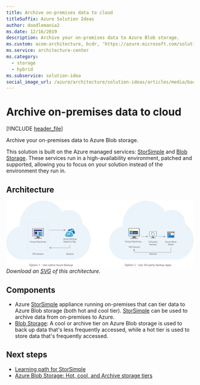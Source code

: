```yaml
---
title: Archive on-premises data to cloud
titleSuffix: Azure Solution Ideas
author: doodlemania2
ms.date: 12/16/2019
description: Archive your on-premises data to Azure Blob storage.
ms.custom: acom-architecture, bcdr, 'https://azure.microsoft.com/solutions/architecture/backup-archive-on-premises/'
ms.service: architecture-center
ms.category:
  - storage
  - hybrid
ms.subservice: solution-idea
social_image_url: /azure/architecture/solution-ideas/articles/media/backup-archive-cloud-application.png
---
```


# Archive on-premises data to cloud

[!INCLUDE [header_file](../../../includes/sol-idea-header.md)]

Archive your on-premises data to Azure Blob storage.

This solution is built on the Azure managed services: [StorSimple](https://azure.microsoft.com/services/storsimple) and [Blob Storage](https://azure.microsoft.com/services/storage/blobs). These services run in a high-availability environment, patched and supported, allowing you to focus on your solution instead of the environment they run in.

## Architecture

![Architecture Diagram](../media/backup-archive-cloud-application.png)
*Download an [SVG](../media/backup-archive-cloud-application.svg) of this architecture.*

## Components

* Azure [StorSimple](https://azure.microsoft.com/services/storsimple) appliance running on-premises that can tier data to Azure Blob storage (both hot and cool tier). [StorSimple](https://azure.microsoft.com/services/storsimple) can be used to archive data from on-premises to Azure.
* [Blob Storage](https://azure.microsoft.com/services/storage/blobs): A cool or archive tier on Azure Blob storage is used to back up data that's less frequently accessed, while a hot tier is used to store data that's frequently accessed.

## Next steps

* [Learning path for StorSimple](/azure/storsimple)
* [Azure Blob Storage: Hot, cool, and Archive storage tiers](/azure/storage/blobs/storage-blob-storage-tiers)